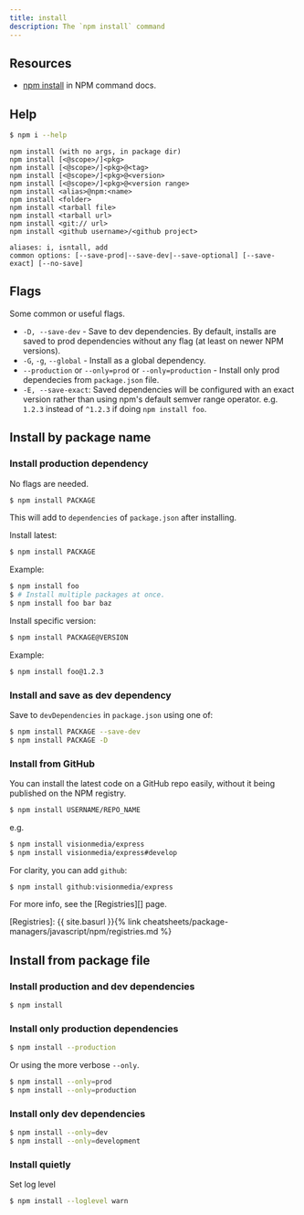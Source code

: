 ```yaml
---
title: install
description: The `npm install` command
---
```


## Resources

- [npm install](https://docs.npmjs.com/cli/v7/commands/npm-install) in NPM command docs.


## Help

```sh
$ npm i --help
```
```
npm install (with no args, in package dir)
npm install [<@scope>/]<pkg>
npm install [<@scope>/]<pkg>@<tag>
npm install [<@scope>/]<pkg>@<version>
npm install [<@scope>/]<pkg>@<version range>
npm install <alias>@npm:<name>
npm install <folder>
npm install <tarball file>
npm install <tarball url>
npm install <git:// url>
npm install <github username>/<github project>

aliases: i, isntall, add
common options: [--save-prod|--save-dev|--save-optional] [--save-exact] [--no-save]
```


## Flags

Some common or useful flags.

- `-D, --save-dev` - Save to dev dependencies. By default, installs are saved to prod dependencies without any flag (at least on newer NPM versions).
- `-G`, `-g`, `--global` - Install as a global dependency.
- `--production` or `--only=prod` or `--only=production` - Install only prod dependecies from `package.json` file.
- `-E, --save-exact`: Saved dependencies will be configured with an exact version rather than using npm's default semver range operator. e.g. `1.2.3` instead of `^1.2.3` if doing `npm install foo`.


## Install by package name

### Install production dependency

No flags are needed.

```sh
$ npm install PACKAGE
```

This will add to `dependencies` of `package.json` after installing.

Install latest:

```sh
$ npm install PACKAGE
```

Example:

```sh
$ npm install foo
$ # Install multiple packages at once.
$ npm install foo bar baz
```

Install specific version:

```sh
$ npm install PACKAGE@VERSION
```

Example:

```sh
$ npm install foo@1.2.3
```

### Install and save as dev dependency

Save to `devDependencies` in `package.json` using one of:

```sh
$ npm install PACKAGE --save-dev
$ npm install PACKAGE -D
```

### Install from GitHub

You can install the latest code on a GitHub repo easily, without it being published on the NPM registry.

```sh
$ npm install USERNAME/REPO_NAME
```

e.g.

```sh
$ npm install visionmedia/express
$ npm install visionmedia/express#develop
```

For clarity, you can add `github`:

```sh
$ npm install github:visionmedia/express
```

For more info, see the [Registries][] page.

[Registries]: {{ site.basurl }}{% link cheatsheets/package-managers/javascript/npm/registries.md %}


## Install from package file

### Install production and dev dependencies

```sh
$ npm install
```

### Install only production dependencies

```sh
$ npm install --production
```

Or using the more verbose `--only`.

```sh
$ npm install --only=prod
$ npm install --only=production
```

### Install only dev dependencies

```sh
$ npm install --only=dev
$ npm install --only=development
```

### Install quietly

Set log level

```sh
$ npm install --loglevel warn
```
